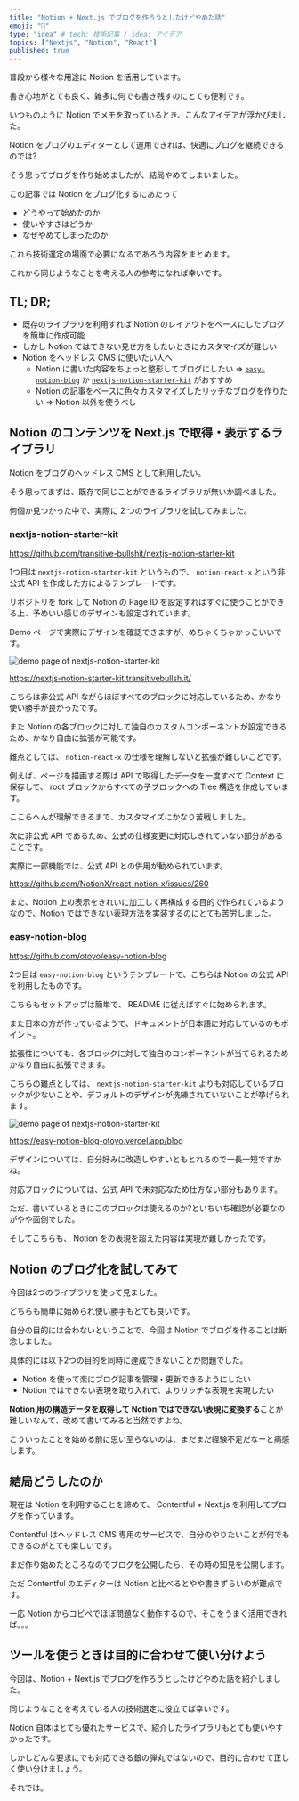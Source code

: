 ```yaml
---
title: "Notion + Next.js でブログを作ろうとしたけどやめた話"
emoji: "🎃"
type: "idea" # tech: 技術記事 / idea: アイデア
topics: ["Nextjs", "Notion", "React"]
published: true
---
```


普段から様々な用途に Notion を活用しています。

書き心地がとても良く、雑多に何でも書き残すのにとても便利です。

いつものように Notion でメモを取っているとき、こんなアイデアが浮かびました。

Notion をブログのエディターとして運用できれば、快適にブログを継続できるのでは?

そう思ってブログを作り始めましたが、結局やめてしまいました。

この記事では Notion をブログ化するにあたって

- どうやって始めたのか
- 使いやすさはどうか
- なぜやめてしまったのか

これら技術選定の場面で必要になるであろう内容をまとめます。

これから同じようなことを考える人の参考になれば幸いです。

## TL; DR;

- 既存のライブラリを利用すれば Notion のレイアウトをベースにしたブログを簡単に作成可能
- しかし Notion ではできない見せ方をしたいときにカスタマイズが難しい
- Notion をヘッドレス CMS に使いたい人へ
  - Notion に書いた内容をちょっと整形してブログにしたい ⇒ [`easy-notion-blog`](https://github.com/otoyo/easy-notion-blog) か [`nextjs-notion-starter-kit`](https://github.com/transitive-bullshit/nextjs-notion-starter-kit) がおすすめ
  - Notion の記事をベースに色々カスタマイズしたリッチなブログを作りたい ⇒ Notion 以外を使うべし

## Notion のコンテンツを Next.js で取得・表示するライブラリ

Notion をブログのヘッドレス CMS として利用したい。

そう思ってまずは、既存で同じことができるライブラリが無いか調べました。

何個か見つかった中で、実際に 2 つのライブラリを試してみました。

### nextjs-notion-starter-kit

https://github.com/transitive-bullshit/nextjs-notion-starter-kit

1つ目は `nextjs-notion-starter-kit` というもので、 `notion-react-x` という非公式 API を作成した方によるテンプレートです。

リポジトリを fork して Notion の Page ID を設定すればすぐに使うことができる上、予めいい感じのデザインも設定されています。

Demo ページで実際にデザインを確認できますが、めちゃくちゃかっこいいです。

![demo page of nextjs-notion-starter-kit](/images/notion-blog/nextjs-notion-starter-kit.png)

https://nextjs-notion-starter-kit.transitivebullsh.it/

こちらは非公式 API ながらほぼすべてのブロックに対応しているため、かなり使い勝手が良かったです。

また Notion の各ブロックに対して独自のカスタムコンポーネントが設定できるため、かなり自由に拡張が可能です。

難点としては、 `notion-react-x` の仕様を理解しないと拡張が難しいことです。

例えば、ページを描画する際は API で取得したデータを一度すべて Context に保存して、 root ブロックからすべての子ブロックへの Tree 構造を作成しています。

ここらへんが理解できるまで、カスタマイズにかなり苦戦しました。

次に非公式 API であるため、公式の仕様変更に対応しきれていない部分があることです。

実際に一部機能では、公式 API との併用が勧められています。

https://github.com/NotionX/react-notion-x/issues/260

また、Notion 上の表示をきれいに加工して再構成する目的で作られているようなので、Notion ではできない表現方法を実装するのにとても苦労しました。

### easy-notion-blog

https://github.com/otoyo/easy-notion-blog

2つ目は `easy-notion-blog` というテンプレートで、こちらは Notion の公式 API を利用したものです。

こちらもセットアップは簡単で、 README に従えばすぐに始められます。

また日本の方が作っているようで、ドキュメントが日本語に対応しているのもポイント。

拡張性についても、各ブロックに対して独自のコンポーネントが当てられるためかなり自由に拡張できます。

こちらの難点としては、 `nextjs-notion-starter-kit` よりも対応しているブロックが少ないことや、デフォルトのデザインが洗練されていないことが挙げられます。

![demo page of nextjs-notion-starter-kit](/images/notion-blog/easy-notion-blog.png)

https://easy-notion-blog-otoyo.vercel.app/blog

デザインについては、自分好みに改造しやすいともとれるので一長一短ですかね。

対応ブロックについては、公式 API で未対応なため仕方ない部分もあります。

ただ、書いているときにこのブロックは使えるのか?といちいち確認が必要なのがやや面倒でした。

そしてこちらも、 Notion をの表現を超えた内容は実現が難しかったです。

## Notion のブログ化を試してみて

今回は2つのライブラリを使って見ました。

どちらも簡単に始められ使い勝手もとても良いです。

自分の目的には合わないということで、今回は Notion でブログを作ることは断念しました。

具体的には以下2つの目的を同時に達成できないことが問題でした。

- Notion を使って楽にブログ記事を管理・更新できるようにしたい
- Notion ではできない表現を取り入れて、よりリッチな表現を実現したい

**Notion 用の構造データを取得して Notion ではできない表現に変換する**ことが難しいなんて、改めて書いてみると当然ですよね。

こういったことを始める前に思い至らないのは、まだまだ経験不足だなーと痛感します。

## 結局どうしたのか

現在は Notion を利用することを諦めて、 Contentful + Next.js を利用してブログを作っています。

Contentful はヘッドレス CMS 専用のサービスで、自分のやりたいことが何でもできるのがとても楽しいです。

まだ作り始めたところなのでブログを公開したら、その時の知見を公開します。

ただ Contentful のエディターは Notion と比べるとやや書きずらいのが難点です。

一応 Notion からコピペでほぼ問題なく動作するので、そこをうまく活用できれば。。。

## ツールを使うときは目的に合わせて使い分けよう

今回は、Notion + Next.js でブログを作ろうとしたけどやめた話を紹介しました。

同じようなことを考えている人の技術選定に役立てば幸いです。

Notion 自体はとても優れたサービスで、紹介したライブラリもとても使いやすかったです。

しかしどんな要求にでも対応できる銀の弾丸ではないので、目的に合わせて正しく使い分けましょう。

それでは。
